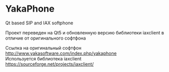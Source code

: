 # YakaPhone
Qt based SIP and IAX softphone

Проект переведен на Qt5 и обновленную версию библиотеки iaxclient в отличие от оригинального софтфона 

Ссылка на оригинальный софтфон http://www.yakasoftware.com/index.php/yakaphone <br>
Используется библиотека iaxclient https://sourceforge.net/projects/iaxclient/

